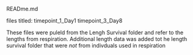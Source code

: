 READme.md

files titled: 
timepoint_1_Day1
timepoint_3_Day8

These files were puleld from the Lengh Survival folder and refer to the lengths from respiration. 
Additional length data was added tot he length survival folder that were *not* from indivduals used in respiration 